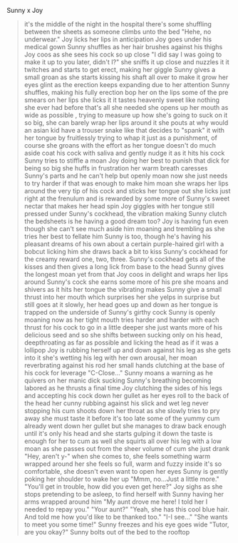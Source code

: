 Sunny x Joy 

>it's the middle of the night in the hospital
>there's some shuffling between the sheets as someone climbs unto the bed
>"Hehe, no underwear."
>Joy licks her lips in anticipation
>Joy goes under his medical gown
>Sunny shuffles as her hair brushes against his thighs
>Joy coos as she sees his cock so up close
>"I did say I was going to make it up to you later, didn't I?"
>she sniffs it up close and nuzzles it
>it twitches and starts to get erect, making her giggle
>Sunny gives a small groan as she starts kissing his shaft all over to make it grow
>her eyes glint as the erection keeps expanding due to her attention
>Sunny shuffles, making his fully erection bop her on the lips
>some of the pre smears on her lips
>she licks it
>it tastes heavenly sweet like nothing she ever had before
>that's all she needed
>she opens up her mouth as wide as possible , trying to measure up how she's going to suck on it
>so big, she can barely wrap her lips around it
>she pouts at why would an asian kid have a trouser snake like that
>decides to "spank" it with her tongue by fruitlessly trying to whap it
>just as a punishment, of course
>she groans with the effort as her tongue doesn't do much aside coat his cock with saliva and gently nudge it as it hits his cock
>Sunny tries to stiffle a moan
>Joy doing her best to punish that dick for being so big
>she huffs in frustration
>her warm breath caresses Sunny's parts and he can't help but openly moan now
>she just needs to try harder if that was enough to make him moan
>she wraps her lips around the very tip of his cock
>and sticks her tongue out
>she licks just right at the frenulum
>and is rewarded by some more of Sunny's sweet nectar that makes her head spin
>Joy giggles with her tongue still pressed under Sunny's cockhead, the vibration making Sunny clutch the bedsheets
>is he having a good dream too?
>Joy is having fun even though she can't see much aside him moaning and trembling as she tries her best to fellate him
>Sunny is too, though he's having his pleasant dreams of his own
>about a certain purple-haired girl with a bobcut licking him
>she draws back a bit to kiss Sunny's cockhead for the creamy reward
>one, two, three. Sunny's cockhead gets all of the kisses
>and then gives a long lick from base to the head
>Sunny gives the longest moan yet from that
>Joy coos in delight and wraps her lips around Sunny's cock
>she earns some more of his pre
>she moans and shivers as it hits her tongue
>the vibrating makes Sunny give a small thrust into her mouth which surprises her
>she yelps in surprise but still goes at it
>slowly, her head goes up and down as her tongue is trapped on the underside of Sunny's girthy cock
>Sunny is openly moaning now as her tight mouth tries harder and harder with each thrust for his cock to go in a little deeper
>she just wants more of his delicious seed and so she shifts between sucking only on his head, deepthroating as far as possible and licking the head as if it was a lollipop
>Joy is rubbing herself up and down against his leg as she gets into it
>she's wetting his leg with her own arousal, her moan reverbrating against his rod
>her small hands clutching at the base of his cock for leverage
>"C-Close..."
>Sunny moans a warning as he quivers on her manic dick sucking
>Sunny's breathing becoming labored as he thrusts a final time
>Joy clutching the sides of his legs and accepting his cock down her gullet as her eyes roll to the back of the head
>her cunny rubbing against his slick and wet leg never stopping
>his cum shoots down her throat as she slowly tries to pry away
>she must taste it before it's too late
>some of the yummy cum already went down her gullet but she manages to draw back enough until it's only his head
>and she starts gulping it down
>the taste is enough for her to cum as well
>she squirts all over his leg
>with a low moan as she passes out from the sheer volume of cum she just drank
>"Hey, aren't y-"
>when she comes to, she feels something warm wrapped around her
>she feels so full, warm and fuzzy inside
>it's so comfortable, she doesn't even want to open her eyes
>Sunny is gently poking her shoulder to wake her up
>"Mmm, no...Just a little more."
>"You'll get in trouble, how did you even get here?"
>Joy sighs as she stops pretending to be asleep, to find herself with Sunny having her arms wrapped around him
>"My aunt drove me here! I told her I needed to repay you."
>"Your aunt?"
>"Yeah, she has this cool blue hair. And told me how you'd like to be thanked too."
>"I-I see..."
>"She wants to meet you some time!"
>Sunny freezes and his eye goes wide
>"Tutor, are you okay?"
>Sunny bolts out of the bed to the rooftop
